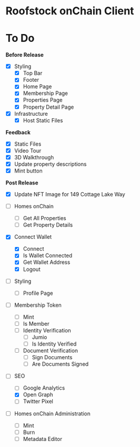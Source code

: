 # Roofstock onChain Client

# To Do

**Before Release**

- [x] Styling
  - [x] Top Bar
  - [x] Footer
  - [x] Home Page
  - [x] Membership Page
  - [x] Properties Page
  - [x] Property Detail Page
- [x] Infrastructure
  - [x] Host Static Files

**Feedback**

- [x] Static Files
- [x] Video Tour
- [x] 3D Walkthrough
- [x] Update property descriptions
- [x] Mint button

**Post Release**

- [x] Update NFT Image for 149 Cottage Lake Way

- [ ] Homes onChain
  - [ ] Get All Properties
  - [ ] Get Property Details
- [x] Connect Wallet
  - [x] Connect
  - [x] Is Wallet Connected
  - [x] Get Wallet Address
  - [x] Logout
- [ ] Styling
  - [ ] Profile Page
- [ ] Membership Token
  - [ ] Mint
  - [ ] Is Member
  - [ ] Identity Verification
    - [ ] Jumio
    - [ ] Is Identity Verified
  - [ ] Document Verification
    - [ ] Sign Documents
    - [ ] Are Documents Signed
- [ ] SEO
  - [ ] Google Analytics
  - [x] Open Graph
  - [ ] Twitter Pixel
- [ ] Homes onChain Administration
  - [ ] Mint
  - [ ] Burn
  - [ ] Metadata Editor
